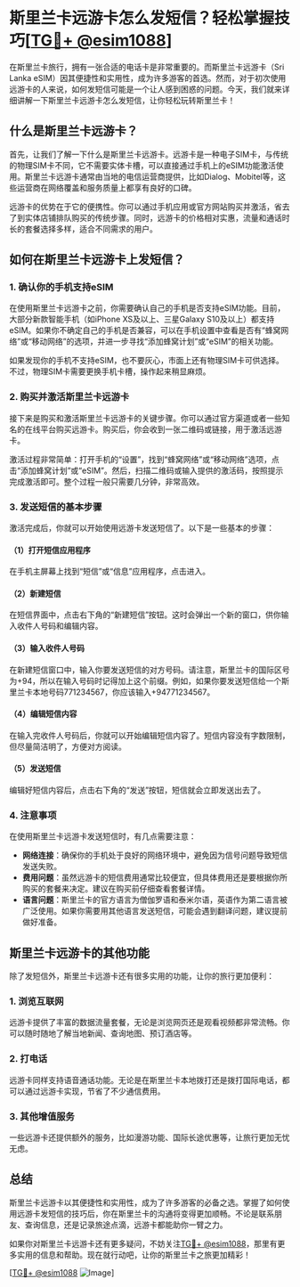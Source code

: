# 斯里兰卡远游卡怎么发短信？轻松掌握技巧[[TG💪+ @esim1088](https://t.me/s/esim1088)]

在斯里兰卡旅行，拥有一张合适的电话卡是非常重要的。而斯里兰卡远游卡（Sri Lanka eSIM）因其便捷性和实用性，成为许多游客的首选。然而，对于初次使用远游卡的人来说，如何发短信可能是一个让人感到困惑的问题。今天，我们就来详细讲解一下斯里兰卡远游卡怎么发短信，让你轻松玩转斯里兰卡！

## 什么是斯里兰卡远游卡？

首先，让我们了解一下什么是斯里兰卡远游卡。远游卡是一种电子SIM卡，与传统的物理SIM卡不同，它不需要实体卡槽，可以直接通过手机上的eSIM功能激活使用。斯里兰卡远游卡通常由当地的电信运营商提供，比如Dialog、Mobitel等，这些运营商在网络覆盖和服务质量上都享有良好的口碑。

远游卡的优势在于它的便携性。你可以通过手机应用或官方网站购买并激活，省去了到实体店铺排队购买的传统步骤。同时，远游卡的价格相对实惠，流量和通话时长的套餐选择多样，适合不同需求的用户。

## 如何在斯里兰卡远游卡上发短信？

### 1. 确认你的手机支持eSIM

在使用斯里兰卡远游卡之前，你需要确认自己的手机是否支持eSIM功能。目前，大部分新款智能手机（如iPhone XS及以上、三星Galaxy S10及以上）都支持eSIM。如果你不确定自己的手机是否兼容，可以在手机设置中查看是否有“蜂窝网络”或“移动网络”的选项，并进一步寻找“添加蜂窝计划”或“eSIM”的相关功能。

如果发现你的手机不支持eSIM，也不要灰心，市面上还有物理SIM卡可供选择。不过，物理SIM卡需要更换手机卡槽，操作起来稍显麻烦。

### 2. 购买并激活斯里兰卡远游卡

接下来是购买和激活斯里兰卡远游卡的关键步骤。你可以通过官方渠道或者一些知名的在线平台购买远游卡。购买后，你会收到一张二维码或链接，用于激活远游卡。

激活过程非常简单：打开手机的“设置”，找到“蜂窝网络”或“移动网络”选项，点击“添加蜂窝计划”或“eSIM”。然后，扫描二维码或输入提供的激活码，按照提示完成激活即可。整个过程一般只需要几分钟，非常高效。

### 3. 发送短信的基本步骤

激活完成后，你就可以开始使用远游卡发送短信了。以下是一些基本的步骤：

#### （1）打开短信应用程序

在手机主屏幕上找到“短信”或“信息”应用程序，点击进入。

#### （2）新建短信

在短信界面中，点击右下角的“新建短信”按钮。这时会弹出一个新的窗口，供你输入收件人号码和编辑内容。

#### （3）输入收件人号码

在新建短信窗口中，输入你要发送短信的对方号码。请注意，斯里兰卡的国际区号为+94，所以在输入号码时记得加上这个前缀。例如，如果你要发送短信给一个斯里兰卡本地号码771234567，你应该输入+94771234567。

#### （4）编辑短信内容

在输入完收件人号码后，你就可以开始编辑短信内容了。短信内容没有字数限制，但尽量简洁明了，方便对方阅读。

#### （5）发送短信

编辑好短信内容后，点击右下角的“发送”按钮，短信就会立即发送出去了。

### 4. 注意事项

在使用斯里兰卡远游卡发送短信时，有几点需要注意：

- **网络连接**：确保你的手机处于良好的网络环境中，避免因为信号问题导致短信发送失败。
- **费用问题**：虽然远游卡的短信费用通常比较便宜，但具体费用还是要根据你所购买的套餐来决定。建议在购买前仔细查看套餐详情。
- **语言问题**：斯里兰卡的官方语言为僧伽罗语和泰米尔语，英语作为第二语言被广泛使用。如果你需要用其他语言发送短信，可能会遇到翻译问题，建议提前做好准备。

## 斯里兰卡远游卡的其他功能

除了发短信外，斯里兰卡远游卡还有很多实用的功能，让你的旅行更加便利：

### 1. 浏览互联网

远游卡提供了丰富的数据流量套餐，无论是浏览网页还是观看视频都非常流畅。你可以随时随地了解当地新闻、查询地图、预订酒店等。

### 2. 打电话

远游卡同样支持语音通话功能。无论是在斯里兰卡本地拨打还是拨打国际电话，都可以通过远游卡实现，节省了不少通信费用。

### 3. 其他增值服务

一些远游卡还提供额外的服务，比如漫游功能、国际长途优惠等，让旅行更加无忧无虑。

## 总结

斯里兰卡远游卡以其便捷性和实用性，成为了许多游客的必备之选。掌握了如何使用远游卡发短信的技巧后，你在斯里兰卡的沟通将变得更加顺畅。不论是联系朋友、查询信息，还是记录旅途点滴，远游卡都能助你一臂之力。

如果你对斯里兰卡远游卡还有更多疑问，不妨关注[TG💪+ @esim1088](https://t.me/s/esim1088)，那里有更多实用的信息和帮助。现在就行动吧，让你的斯里兰卡之旅更加精彩！

[[TG💪+ @esim1088](https://t.me/s/esim1088) ![Image](https://i.postimg.cc/4NQfJmqS/Snipaste-2025-05-13-00-14-12.png)]